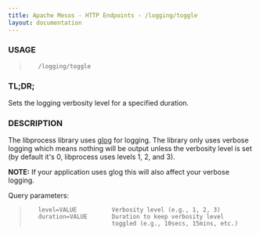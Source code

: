 ```yaml
---
title: Apache Mesos - HTTP Endpoints - /logging/toggle
layout: documentation
---
```

<!--- This is an automatically generated file. DO NOT EDIT! --->

### USAGE ###
>        /logging/toggle

### TL;DR; ###
Sets the logging verbosity level for a specified duration.

### DESCRIPTION ###
The libprocess library uses [glog][glog] for logging. The library
only uses verbose logging which means nothing will be output unless
the verbosity level is set (by default it's 0, libprocess uses levels 1, 2, and 3).

**NOTE:** If your application uses glog this will also affect
your verbose logging.

Query parameters:

>        level=VALUE          Verbosity level (e.g., 1, 2, 3)
>        duration=VALUE       Duration to keep verbosity level
>                             toggled (e.g., 10secs, 15mins, etc.)


[glog]: https://code.google.com/p/google-glog